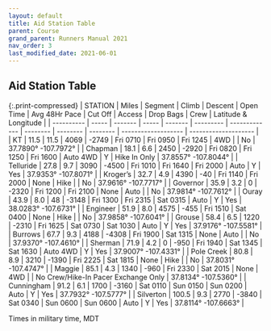 ```yaml
---
layout: default
title: Aid Station Table
parent: Course
grand_parent: Runners Manual 2021
nav_order: 3
last_modified_date: 2021-06-01
---
```


## Aid Station Table

{:.print-compressed}
| STATION    | Miles | Segment | Climb | Descent | Open Time | Avg 48Hr Pace | Cut Off  | Access   | Drop Bags | Crew                | Latitude & Longitude |
| ---------- | ----- | ------- | ----- | ------- | --------- | ------------- | -------- | -------- | -------- | ------------------- | -------------------- |
| KT         | 11.5  | 11.5    | 4069  | \-2749  | Fri 0710  | Fri 0950      | Fri 1245 | 4WD      |       | No                 | 37.7890° -107.7972°  |
| Chapman    | 18.1  | 6.6     | 2450  | \-2920  | Fri 0820  | Fri 1250      | Fri 1600 | Auto 4WD | Y     | Hike In Only        | 37.8557° -107.8044°  |
| Telluride  | 27.8  | 9.7     | 3090  | \-4500  | Fri 1010  | Fri 1640      | Fri 2000 | Auto     | Y     | Yes                 | 37.9353° -107.8071°  |
| Kroger’s   | 32.7  | 4.9     | 4390  | \-40    | Fri 1140  | Fri 2000      | None     | Hike     |       | No                  | 37.9616° -107.7717°  |
| Governor   | 35.9  | 3.2     | 0     | \-2320  | Fri 1200  | Fri 2100      | None     | Auto     |       | No                  | 37.9814° -107.7612°  |
| Ouray      | 43.9  | 8.0     | 48    | \-3148  | Fri 1300  | Fri 2315      | Sat 0315 | Auto     | Y     | Yes                 | 38.0283° -107.6731°  |
| Engineer   | 51.9  | 8.0     | 4575  | \-455   | Fri 1510  | Sat 0400      | None     | Hike     |       | No                  | 37.9858° -107.6041°  |
| Grouse     | 58.4  | 6.5     | 1220  | \-2310  | Fri 1625  | Sat 0730      | Sat 1030 | Auto     | Y     | Yes                 | 37.9176° -107.5581°  |
| Burrows    | 67.7  | 9.3     | 4188  | \-4308  | Fri 1900  | Sat 1315      | None     | Auto     |       | No                  | 37.9370° -107.4610°  |
| Sherman    | 71.9  | 4.2     | 0     | \-950   | Fri 1940  | Sat 1345      | Sat 1630 | Auto 4WD | Y     | Yes                 | 37.9007° -107.4331°  |
| Pole Creek | 80.8  | 8.9     | 3210  | \-1390  | Fri 2225  | Sat 1815      | None     | Hike     |       | No                  | 37.8031° -107.4747°  |
| Maggie     | 85.1  | 4.3     | 1340  | \-960   | Fri 2330  | Sat 2015      | None     | 4WD      |       | No Crew/Hike-In Pacer Exchange Only | 37.8134° -107.5360°  |
| Cunningham | 91.2  | 6.1     | 1700  | \-3160  | Sat 0110  | Sun 0150      | Sun 0200 | Auto     | Y     | Yes                 | 37.7932° -107.5777°  |
| Silverton  | 100.5 | 9.3     | 2770  | \-3840  | Sat 0340  | Sun 0600      | Sun 0600 | Auto     | Y     | Yes                 | 37.8114° -107.6663°  |

Times in military time, MDT
